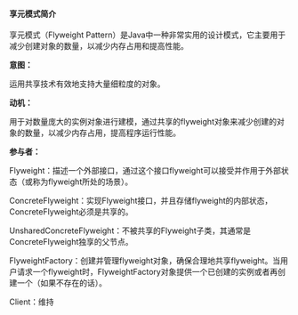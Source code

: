 #### 享元模式简介

享元模式（Flyweight Pattern）是Java中一种非常实用的设计模式，它主要用于减少创建对象的数量，以减少内存占用和提高性能。

**意图：**

运用共享技术有效地支持大量细粒度的对象。

**动机：**

用于对数量庞大的实例对象进行建模，通过共享的flyweight对象来减少创建的对象的数量，以减少内存占用，提高程序运行性能。

**参与者：**

Flyweight：描述一个外部接口，通过这个接口flyweight可以接受并作用于外部状态（或称为flyweight所处的场景）。

ConcreteFlyweight：实现Flyweight接口，并且存储flyweight的内部状态，ConcreteFlyweight必须是共享的。

UnsharedConcreteFlyweight：不被共享的Flyweight子类，其通常是ConcreteFlyweight独享的父节点。

FlyweightFactory：创建并管理flyweight对象，确保合理地共享flyweight。当用户请求一个flyweight时，FlyweightFactory对象提供一个已创建的实例或者再创建一个（如果不存在的话）。

Client：维持

